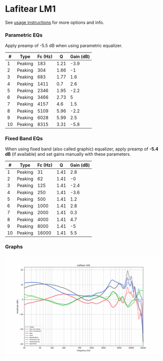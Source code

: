 # Lafitear LM1
See [usage instructions](https://github.com/jaakkopasanen/AutoEq#usage) for more options and info.

### Parametric EQs
Apply preamp of -5.5 dB when using parametric equalizer.

|   # | Type    |   Fc (Hz) |    Q |   Gain (dB) |
|-----|---------|-----------|------|-------------|
|   1 | Peaking |       183 | 1.21 |        -3.9 |
|   2 | Peaking |       304 | 1.66 |        -1   |
|   3 | Peaking |       683 | 1.77 |         1.6 |
|   4 | Peaking |      1411 | 0.7  |         2.6 |
|   5 | Peaking |      2346 | 1.95 |        -2.2 |
|   6 | Peaking |      3466 | 2.73 |         5   |
|   7 | Peaking |      4157 | 4.6  |         1.5 |
|   8 | Peaking |      5109 | 5.96 |        -2.2 |
|   9 | Peaking |      6028 | 5.99 |         2.5 |
|  10 | Peaking |      8315 | 3.31 |        -5.8 |

### Fixed Band EQs
When using fixed band (also called graphic) equalizer, apply preamp of **-5.4 dB** (if available) and set gains manually with these parameters.

|   # | Type    |   Fc (Hz) |    Q |   Gain (dB) |
|-----|---------|-----------|------|-------------|
|   1 | Peaking |        31 | 1.41 |         2.8 |
|   2 | Peaking |        62 | 1.41 |        -0   |
|   3 | Peaking |       125 | 1.41 |        -2.4 |
|   4 | Peaking |       250 | 1.41 |        -3.6 |
|   5 | Peaking |       500 | 1.41 |         1.2 |
|   6 | Peaking |      1000 | 1.41 |         2.8 |
|   7 | Peaking |      2000 | 1.41 |         0.3 |
|   8 | Peaking |      4000 | 1.41 |         4.7 |
|   9 | Peaking |      8000 | 1.41 |        -5   |
|  10 | Peaking |     16000 | 1.41 |         5.5 |

### Graphs
![](./Lafitear%20LM1.png)
